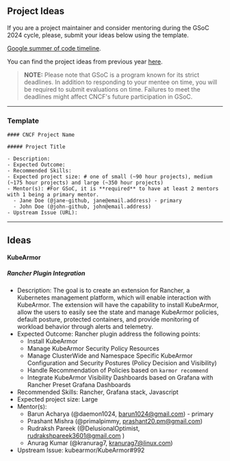## Project Ideas

If you are a project maintainer and consider mentoring during the GSoC 2024 cycle, please, submit your ideas below using the template.

[Google summer of code timeline](https://developers.google.com/open-source/gsoc/timeline).

You can find the project ideas from previous year [here](./2023.md).

> **NOTE:** Please note that GSoC is a program known for its strict deadlines. In addition to responding to your mentee on time, you will be required to submit evaluations on time. Failures to meet the deadlines might affect CNCF's future participation in GSoC.

---

### Template

```
#### CNCF Project Name

##### Project Title

- Description:
- Expected Outcome:
- Recommended Skills:
- Expected project size: # one of small (~90 hour projects), medium (~175 hour projects) and large (~350 hour projects)
- Mentor(s): #For GSoC, it is **required** to have at least 2 mentors with 1 being a primary mentor.
  - Jane Doe (@jane-github, jane@email.address) - primary
  - John Doe (@john-github, john@email.address)
- Upstream Issue (URL):
```

---

## Ideas

#### KubeArmor

##### Rancher Plugin Integration

- Description: The goal is to create an extension for Rancher, a Kubernetes management platform, which will enable interaction with KubeArmor. The extension will have the capability to install KubeArmor, allow the users to easily see the state and manage KubeArmor policies, default posture, protected containers, and provide monitoring of workload behavior through alerts and telemetry.
- Expected Outcome: Rancher plugin address the following points:
  - Install KubeArmor
  - Manage KubeArmor Security Policy Resources
  - Manage ClusterWide and Namespace Specific KubeArmor Configuration and Security Postures (Policy Decision and Visibility)
  - Handle Recommendation of Policies based on `karmor recommend`
  - Integrate KubeArmor Visibility Dashboards based on Grafana with Rancher Preset Grafana Dashboards
- Recommended Skills: Rancher, Grafana stack, Javascript
- Expected project size: Large
- Mentor(s):
  - Barun Acharya (@daemon1024, barun1024@gmail.com) - primary
  - Prashant Mishra (@primalpimmy, prashant20.pm@gmail.com)
  - Rudraksh Pareek (@DelusionalOptimist, rudrakshpareek3601@gmail.com )
  - Anurag Kumar (@kranurag7, kranurag7@linux.com)
- Upstream Issue: kubearmor/KubeArmor#992


